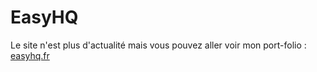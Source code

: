 # EasyHQ

Le site n'est plus d'actualité mais vous pouvez aller voir mon port-folio : [easyhq.fr](http://www.easyhq.fr/)
